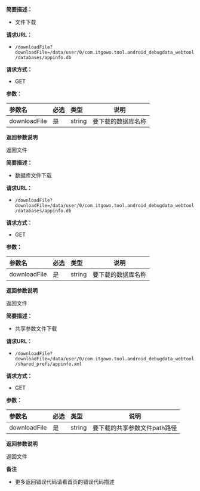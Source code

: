**简要描述：**

- 文件下载

**请求URL：**
- ` /downloadFile?downloadFile=/data/user/0/com.itgowo.tool.android_debugdata_webtool/databases/appinfo.db `

**请求方式：**
- GET

**参数：**

|参数名|必选|类型|说明|
|:----    |:---|:----- |-----   |
|downloadFile |是  |string |要下载的数据库名称   |



 **返回参数说明**

返回文件


**简要描述：**

- 数据库文件下载

**请求URL：**
- ` /downloadFile?downloadFile=/data/user/0/com.itgowo.tool.android_debugdata_webtool/databases/appinfo.db `

**请求方式：**
- GET

**参数：**

|参数名|必选|类型|说明|
|:----    |:---|:----- |-----   |
|downloadFile |是  |string |要下载的数据库名称   |



 **返回参数说明**

返回文件


**简要描述：**

- 共享参数文件下载

**请求URL：**
- ` /downloadFile?downloadFile=/data/user/0/com.itgowo.tool.android_debugdata_webtool/shared_prefs/appinfo.xml `

**请求方式：**
- GET

**参数：**

|参数名|必选|类型|说明|
|:----    |:---|:----- |-----   |
|downloadFile |是  |string |要下载的共享参数文件path路径  |



 **返回参数说明**

返回文件


 **备注**

- 更多返回错误代码请看首页的错误代码描述




